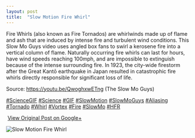```yaml
---
layout: post
title:  "Slow Motion Fire Whirl"
---
```


Fire Whirls (also known as Fire Tornados) are whirlwinds made up of flame and ash that are induced by intense fire and turbulent wind conditions. This Slow Mo Guys video uses angled box fans to swirl a kerosene fire into a vertical column of flame. Naturally occurring fire whirls can last for hours, have wind speeds reaching 100mph, and are impossible to extinguish because of the intense surrounding fire. In 1923, the city-wide firestorm after the Great Kantō earthquake in Japan resulted in catastrophic fire whirls directly responsible for significant loss of life.  
  
Source: <https://youtu.be/QwoghxwETng> (The Slow Mo Guys)  
  
[#ScienceGIF](https://plus.google.com/s/%23ScienceGIF/posts) [#Science](https://plus.google.com/s/%23Science/posts) [#GIF](https://plus.google.com/s/%23GIF/posts) [#SlowMotion](https://plus.google.com/s/%23SlowMotion/posts) [#SlowMoGuys](https://plus.google.com/s/%23SlowMoGuys/posts) [#Aliasing](https://plus.google.com/s/%23Aliasing/posts) [#Tornado](https://plus.google.com/s/%23Tornado/posts) [#Whirl](https://plus.google.com/s/%23Whirl/posts) [#Vortex](https://plus.google.com/s/%23Vortex/posts) [#Fire](https://plus.google.com/s/%23Fire/posts) [#SlowMo](https://plus.google.com/s/%23SlowMo/posts) [#HFR](https://plus.google.com/s/%23HFR/posts)  
  
﻿
[View Original Post on Google+](https://plus.google.com/+ColinSullender/posts/cLzcEmnY7hy)

![Slow Motion Fire Whirl](/assets/img/2015-11-23-Slow-Motion-Fire-Whirl.gif)
